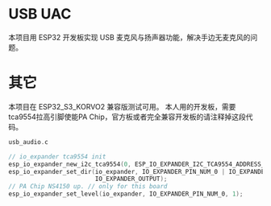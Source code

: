 # USB UAC
本项目用 ESP32 开发板实现 USB 麦克风与扬声器功能，解决手边无麦克风的问题。

# 其它
本项目在 ESP32_S3_KORVO2 兼容版测试可用。
本人用的开发板，需要tca9554拉高引脚使能PA Chip，官方板或者完全兼容开发板的请注释掉这段代码。
```c
usb_audio.c

// io_expander tca9554 init
esp_io_expander_new_i2c_tca9554(0, ESP_IO_EXPANDER_I2C_TCA9554_ADDRESS_000, &io_expander);
esp_io_expander_set_dir(io_expander, IO_EXPANDER_PIN_NUM_0 | IO_EXPANDER_PIN_NUM_1 | IO_EXPANDER_PIN_NUM_7,
                        IO_EXPANDER_OUTPUT);
// PA Chip NS4150 up. // only for this board
esp_io_expander_set_level(io_expander, IO_EXPANDER_PIN_NUM_0, 1);
```